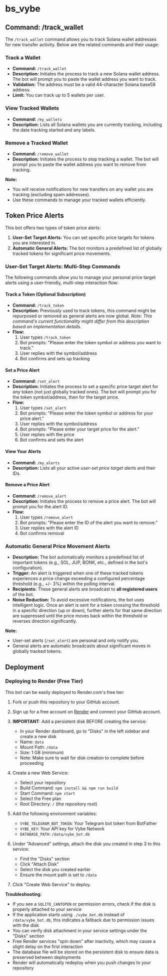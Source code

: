 # bs_vybe

## Command: /track_wallet

The `/track_wallet` command allows you to track Solana wallet addresses for new transfer activity. Below are the related commands and their usage:

### Track a Wallet
- **Command:** `/track_wallet`
- **Description:** Initiates the process to track a new Solana wallet address. The bot will prompt you to paste the wallet address you want to track.
- **Validation:** The address must be a valid 44-character Solana base58 address.
- **Limit:** You can track up to 5 wallets per user.

### View Tracked Wallets
- **Command:** `/my_wallets`
- **Description:** Lists all Solana wallets you are currently tracking, including the date tracking started and any labels.

### Remove a Tracked Wallet
- **Command:** `/remove_wallet`
- **Description:** Initiates the process to stop tracking a wallet. The bot will prompt you to paste the wallet address you want to remove from tracking.

**Note:**
- You will receive notifications for new transfers on any wallet you are tracking (excluding spam addresses).
- Use these commands to manage your tracked wallets efficiently.

## Token Price Alerts

This bot offers two types of token price alerts:

1.  **User-Set Target Alerts:** You can set specific price targets for tokens you are interested in.
2.  **Automatic General Alerts:** The bot monitors a predefined list of globally tracked tokens for significant price movements.

### User-Set Target Alerts: Multi-Step Commands

The following commands allow you to manage your personal price target alerts using a user-friendly, multi-step interaction flow:

#### Track a Token (Optional Subscription)
- **Command:** `/track_token`
- **Description:** Previously used to track tokens, this command might be repurposed or removed as general alerts are now global. *Note: This command's current functionality might differ from this description based on implementation details.*
- **Flow:**
  1. User types `/track_token`
  2. Bot prompts: "Please enter the token symbol or address you want to track."
  3. User replies with the symbol/address
  4. Bot confirms and sets up tracking

#### Set a Price Alert
- **Command:** `/set_alert`
- **Description:** Initiates the process to set a specific price target alert for *any* token (not just globally tracked ones). The bot will prompt you for the token symbol/address, then for the target price.
- **Flow:**
  1. User types `/set_alert`
  2. Bot prompts: "Please enter the token symbol or address for your price alert."
  3. User replies with the symbol/address
  4. Bot prompts: "Please enter your target price for the alert."
  5. User replies with the price
  6. Bot confirms and sets the alert

#### View Your Alerts
- **Command:** `/my_alerts`
- **Description:** Lists all your active *user-set price target alerts* and their IDs.

#### Remove a Price Alert
- **Command:** `/remove_alert`
- **Description:** Initiates the process to remove a price alert. The bot will prompt you for the alert ID.
- **Flow:**
  1. User types `/remove_alert`
  2. Bot prompts: "Please enter the ID of the alert you want to remove."
  3. User replies with the alert ID
  4. Bot confirms removal

### Automatic General Price Movement Alerts

- **Description:** The bot automatically monitors a predefined list of important tokens (e.g., SOL, JUP, BONK, etc., defined in the bot's configuration).
- **Trigger:** An alert is triggered when one of these tracked tokens experiences a price change exceeding a configured percentage threshold (e.g., +/- 3%) within the polling interval.
- **Recipients:** These general alerts are broadcast to **all registered users** of the bot.
- **Noise Reduction:** To avoid excessive notifications, the bot uses intelligent logic. Once an alert is sent for a token crossing the threshold in a specific direction (up or down), further alerts for that same direction are suppressed until the price moves back within the threshold or reverses direction significantly.

**Note:**
- User-set alerts (`/set_alert`) are personal and only notify you.
- General alerts are automatic broadcasts about significant moves in globally tracked tokens.

## Deployment

### Deploying to Render (Free Tier)

This bot can be easily deployed to Render.com's free tier:

1. Fork or push this repository to your GitHub account.

2. Sign up for a free account on [Render](https://render.com) and connect your GitHub account.

3. **IMPORTANT**: Add a persistent disk BEFORE creating the service:
   - In your Render dashboard, go to "Disks" in the left sidebar and create a new disk
   - Name: `data`
   - Mount Path: `/data`
   - Size: 1 GB (minimum)
   - Note: Make sure to wait for disk creation to complete before proceeding

4. Create a new Web Service:
   - Select your repository
   - Build Command: `npm install && npm run build`
   - Start Command: `npm start`
   - Select the Free plan
   - Root Directory: `/` (the repository root)

5. Add the following environment variables:
   - `VYBE_TELEGRAM_BOT_TOKEN`: Your Telegram bot token from BotFather
   - `VYBE_KEY`: Your API key for Vybe Network
   - `DATABASE_PATH`: `/data/vybe_bot.db`

6. Under "Advanced" settings, attach the disk you created in step 3 to this service:
   - Find the "Disks" section
   - Click "Attach Disk"
   - Select the disk you created earlier
   - Ensure the mount path is set to `/data`

7. Click "Create Web Service" to deploy.

**Troubleshooting**:
- If you see a `SQLITE_CANTOPEN` or permission errors, check if the disk is properly attached to your service
- If the application starts using `./vybe_bot.db` instead of `/data/vybe_bot.db`, this indicates a fallback due to permission issues with the disk
- You can verify disk attachment in your service settings under the "Disks" section
- Free Render services "spin down" after inactivity, which may cause a slight delay on the first interaction
- The database file will be stored on the persistent disk to ensure data is preserved between deployments
- Render will automatically redeploy when you push changes to your repository
